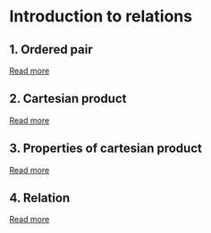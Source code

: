 # Introduction to relations

## 1. Ordered pair

[Read more](./0001-ordered-pair.md)

## 2. Cartesian product

[Read more](./0002-cartesian-product.md)

## 3. Properties of cartesian product

[Read more](./0003-properties-of-cartesian-product.md)

## 4. Relation

[Read more](./0004-relation.md)